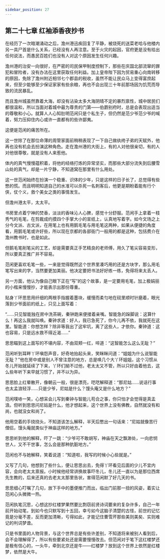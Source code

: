 ```yaml
---
sidebar_position: 27
---
```


## 第二十七章 **红袖添香夜抄书**

在经历了一次暗潮涌动之后，澹州港迅疾回复了平静，被烧死的送菜老哈与他楼内另一具尸首是什么关系，已经没有人再注意。至于火灾的起因，官府更是没有给出任何说法，而愚民百姓们也没有人对这个原因发生任何兴趣。

澹州港的治安一向很好，在严密的司民保甲制度控制下，那些在庆国北部流窜的罪犯和冒险者，没有办法在这里获取任何利益。加上皇帝陛下因为贸易重心向南转移的原因，免除了澹州附近相邻七个郡县的税收，虽然不能让民众马上变得富庶起来，但至少能够至少保证家家有些余粮，再也不会出现三十年前那场因为饥荒而导致的流民暴乱。

而且澹州城虽然靠着大海，却没有沾染太多大海阴晴不定的暴烈禀性，城中居民们都很温和，所以当面对着城中最为尊贵的门第——伯爵别府时，总是会表现出适当的尊敬和小心。就算人人心知肚明范闲只是个私生子，但仍然是范少爷范少爷的喊着，努力压抑住内心或许一直都有的些许鄙夷。

这便是范闲的痛苦所在。

这一世除了在那位命薄的周管家面前稍稍表现了一下自己做纨绔子弟的天赋外，他再也没有机会去扮演这种角色。走在澹州港的大街上，有的人对他很亲切，有的人对他很尊敬，就是没有人来惹他。

体内的真气慢慢蕴积着，将他的经络打炼的异常坚实，而那些大部分流失到后腰雪山处的真气，却是一片宁静，不知道窝在那里有什么用处。

这一世范闲始终在扮演一个稳重、识体的少年，只是这样的日子长了，总觉得有些憋的慌。而且明明知道自己的水准可以杀死一名刺客后，他更是期盼着能有行个侠，仗个义，救个美女之类的事情发生。

但澹州港太平，太太平。

书房里点着宁神的焚香，淡淡的香味沁人心脾，感觉十分舒服。范闲手上拿着一枝秀气的毛笔，在剪裁成约摸四个手掌大小的宣纸上，认真地写着字。如今文场之上分今文派、古文派，在用笔上也有用鹅毛笔与用毛笔这两种，如果从便捷的角度看，用鹅毛笔或许好些，所以现在京都的各部衙门一般用的都是这种，包括费介在澹州教书时，也是如此。

但鹅毛笔削笔尖的工艺，却是需要真正手艺精良的老师傅，用久了笔尖容易变形，所以要真正推广并不容易。

范闲更喜欢毛笔一些，一来是觉得既然这个世界里凑巧用的还是方块字，那么用毛笔写出来的字，当然要更加美丽。他决定要把书法好好练一练，免得将来太丢人。

另一方面，他认为像自己眼下正在“写”的这个故事，是一定要用毛笔，加上极娟丽的小楷来慢慢抄，才能表示出那份尊重。

贴身丫环思思用纤细的两根手指握着墨块，缓慢而柔匀地在砚里顺时针磨着，眼光落到少爷面前的纸上，只见上面写着：

“……只见智能独在房中洗茶碗，秦钟跑来便搂着亲嘴。智能急的跺脚说：这算什么！再这么我就叫唤。秦钟求道：好人，我已急死了，你今儿再不依，我就死在这里。智能道：你想怎样？除非等我出了这牢坑，离了这些人，才依你。秦钟道：这也容易，只是远水救不得近渴……”

思思瞄到这上面写的不堪内容，不由双颊一红，啐道：“这智能怎么这么无耻？”

范闲听到耳畔丫环嗔怨声音，好奇地抬起头来，笑眯眯问道：“姐姐为什么说智能无耻？”他在房中或是别人不曾注意的地方，总是唤几个大丫环姐姐，这个习惯从冬儿开始就延续了下来，丫环们拗不过他，老太太又不管，所以只好由着他去，这么些年听下来早就习惯了，并不以为异。

思思脸上红晕散开，像朝云一般，很是漂亮，呓呓解释道：“那尼姑……说话行事也太孟浪轻浮……只是少爷，尼姑是什么？馒头庵又是什么地方？”

范闲噗哧一笑，心想呆会儿写到秦钟与智能儿苟合之事，你只怕才会觉得是真孟浪。但听到思思问尼姑是什么，他才想起来，这个世界上没有佛教，自然就没有和尚，也就没女和尚了。

他用空着的手挠挠头，不知道该怎么解释，半天后憋出一句话来：“尼姑就像苦行僧侣，馒头庵就类似于神庙这样的地方。”

思思听到他的解释，吓了一跳：“少爷可不敢胡写，神庙在天之飘渺处，一向悲悯世人，又不干世事，怎么会是那种肮脏地方。”

范闲也不与她解释，笑着说道：“知道啦，我写的时候小心些就是。”

又写了几句，他想到了些什么，便让思思出去，免得丫环看见后面的少儿不宜内容，会向老太太禀报。小时候他经常讲换故事吓冬儿，冬儿还一直以为是那位西席先生教的，后来还真的去老太太那里告状，害得范闲默了好几天的书。

思思细心叮嘱了几句，放下手中的墨便推门而出，临出门前那一扭的风姿，着实让范闲心头微微一热。

范闲执笔沉思，心想这抄红楼梦果然要比剽窃前贤诗词要来的复杂许多，自己一年前开始动笔，到如今也只默写到十五回，幸亏如今这脑子清楚的古怪，前世的记忆竟是分毫不差，反而更加清晰，亏得如此，才能记住曹雪芹那些美则美矣、实则难记的判词梦谵。

只是书里面的人物背景，与这个世界总是有些许差别，不知道将来被别人看到后，会不会理解得了，所以有些要紧处还是需要慢慢改去。但范闲对于笔下这红楼梦还是极有信心的，一头牛，牵到北京还是牛——红楼梦？放到这个世界上依然是红楼梦，依然是大牛。

